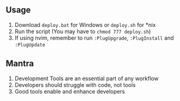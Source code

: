 ## Usage
1. Download `deploy.bat` for Windows or `deploy.sh` for *nix
2. Run the script (You may have to `chmod 777 deploy.sh`)
3. If using nvim, remember to run `:PlugUpgrade`, `:PlugInstall` and `:PlugUpdate`

## Mantra
1. Development Tools are an essential part of any workflow
2. Developers should struggle with code, not tools
3. Good tools enable and enhance developers
